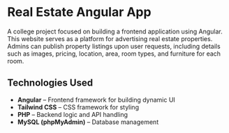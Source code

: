 # Real Estate Angular App

A college project focused on building a frontend application using Angular. This website serves as a platform for advertising real estate properties. Admins can publish property listings upon user requests, including details such as images, pricing, location, area, room types, and furniture for each room.

## Technologies Used
- **Angular** – Frontend framework for building dynamic UI
- **Tailwind CSS** – CSS framework for styling
- **PHP** – Backend logic and API handling
- **MySQL (phpMyAdmin)** – Database management
